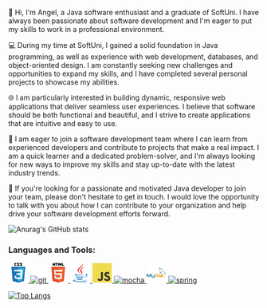 👋 Hi, I'm Angel, a Java software enthusiast and a graduate of SoftUni. I have always been passionate about software development and I'm eager to put my skills to work in a professional environment.

💻 During my time at SoftUni, I gained a solid foundation in Java programming, as well as experience with web development, databases, and object-oriented design. I am constantly seeking new challenges and opportunities to expand my skills, and I have completed several personal projects to showcase my abilities.

🌐 I am particularly interested in building dynamic, responsive web applications that deliver seamless user experiences. I believe that software should be both functional and beautiful, and I strive to create applications that are intuitive and easy to use.

🚀 I am eager to join a software development team where I can learn from experienced developers and contribute to projects that make a real impact. I am a quick learner and a dedicated problem-solver, and I'm always looking for new ways to improve my skills and stay up-to-date with the latest industry trends.

🤝 If you're looking for a passionate and motivated Java developer to join your team, please don't hesitate to get in touch. I would love the opportunity to talk with you about how I can contribute to your organization and help drive your software development efforts forward.

![Anurag's GitHub stats](https://github-readme-stats.vercel.app/api?username=AngelJava123&show_icons=true&theme=transparent)

<h3 align="left">Languages and Tools:</h3>
<p align="left"> <a href="https://www.w3schools.com/css/" target="_blank" rel="noreferrer"> <img src="https://raw.githubusercontent.com/devicons/devicon/master/icons/css3/css3-original-wordmark.svg" alt="css3" width="40" height="40"/> </a> <a href="https://git-scm.com/" target="_blank" rel="noreferrer"> <img src="https://www.vectorlogo.zone/logos/git-scm/git-scm-icon.svg" alt="git" width="40" height="40"/> </a> <a href="https://www.w3.org/html/" target="_blank" rel="noreferrer"> <img src="https://raw.githubusercontent.com/devicons/devicon/master/icons/html5/html5-original-wordmark.svg" alt="html5" width="40" height="40"/> </a> <a href="https://www.java.com" target="_blank" rel="noreferrer"> <img src="https://raw.githubusercontent.com/devicons/devicon/master/icons/java/java-original.svg" alt="java" width="40" height="40"/> </a> <a href="https://developer.mozilla.org/en-US/docs/Web/JavaScript" target="_blank" rel="noreferrer"> <img src="https://raw.githubusercontent.com/devicons/devicon/master/icons/javascript/javascript-original.svg" alt="javascript" width="40" height="40"/> </a> <a href="https://mochajs.org" target="_blank" rel="noreferrer"> <img src="https://www.vectorlogo.zone/logos/mochajs/mochajs-icon.svg" alt="mocha" width="40" height="40"/> </a> <a href="https://www.mysql.com/" target="_blank" rel="noreferrer"> <img src="https://raw.githubusercontent.com/devicons/devicon/master/icons/mysql/mysql-original-wordmark.svg" alt="mysql" width="40" height="40"/> </a> <a href="https://spring.io/" target="_blank" rel="noreferrer"> <img src="https://www.vectorlogo.zone/logos/springio/springio-icon.svg" alt="spring" width="40" height="40"/> </a> </p>



[![Top Langs](https://github-readme-stats.vercel.app/api/top-langs/?username=AngelJava123)](https://github.com/AngelJava123/github-readme-stats)

